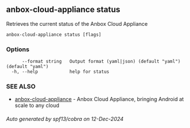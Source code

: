 ## anbox-cloud-appliance status

Retrieves the current status of the Anbox Cloud Appliance

```
anbox-cloud-appliance status [flags]
```

### Options

```
      --format string   Output format (yaml|json) (default "yaml") (default "yaml")
  -h, --help            help for status
```

### SEE ALSO

* [anbox-cloud-appliance](anbox-cloud-appliance.md)	 - Anbox Cloud Appliance, bringing Android at scale to any cloud

###### Auto generated by spf13/cobra on 12-Dec-2024
